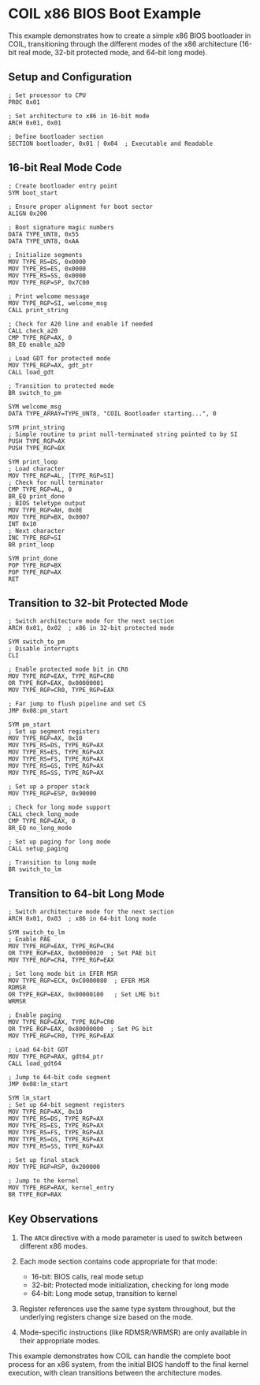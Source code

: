 # COIL x86 BIOS Boot Example

This example demonstrates how to create a simple x86 BIOS bootloader in COIL, transitioning through the different modes of the x86 architecture (16-bit real mode, 32-bit protected mode, and 64-bit long mode).

## Setup and Configuration

```
; Set processor to CPU
PROC 0x01

; Set architecture to x86 in 16-bit mode
ARCH 0x01, 0x01

; Define bootloader section
SECTION bootloader, 0x01 | 0x04  ; Executable and Readable
```

## 16-bit Real Mode Code

```
; Create bootloader entry point
SYM boot_start

; Ensure proper alignment for boot sector
ALIGN 0x200

; Boot signature magic numbers
DATA TYPE_UNT8, 0x55
DATA TYPE_UNT8, 0xAA

; Initialize segments
MOV TYPE_RS=DS, 0x0000
MOV TYPE_RS=ES, 0x0000
MOV TYPE_RS=SS, 0x0000
MOV TYPE_RGP=SP, 0x7C00

; Print welcome message
MOV TYPE_RGP=SI, welcome_msg
CALL print_string

; Check for A20 line and enable if needed
CALL check_a20
CMP TYPE_RGP=AX, 0
BR_EQ enable_a20

; Load GDT for protected mode
MOV TYPE_RGP=AX, gdt_ptr
CALL load_gdt

; Transition to protected mode
BR switch_to_pm

SYM welcome_msg
DATA TYPE_ARRAY=TYPE_UNT8, "COIL Bootloader starting...", 0

SYM print_string
; Simple routine to print null-terminated string pointed to by SI
PUSH TYPE_RGP=AX
PUSH TYPE_RGP=BX

SYM print_loop
; Load character
MOV TYPE_RGP=AL, [TYPE_RGP=SI]
; Check for null terminator
CMP TYPE_RGP=AL, 0
BR_EQ print_done
; BIOS teletype output
MOV TYPE_RGP=AH, 0x0E
MOV TYPE_RGP=BX, 0x0007
INT 0x10
; Next character
INC TYPE_RGP=SI
BR print_loop

SYM print_done
POP TYPE_RGP=BX
POP TYPE_RGP=AX
RET
```

## Transition to 32-bit Protected Mode

```
; Switch architecture mode for the next section
ARCH 0x01, 0x02  ; x86 in 32-bit protected mode

SYM switch_to_pm
; Disable interrupts
CLI

; Enable protected mode bit in CR0
MOV TYPE_RGP=EAX, TYPE_RGP=CR0
OR TYPE_RGP=EAX, 0x00000001
MOV TYPE_RGP=CR0, TYPE_RGP=EAX

; Far jump to flush pipeline and set CS
JMP 0x08:pm_start

SYM pm_start
; Set up segment registers
MOV TYPE_RGP=AX, 0x10
MOV TYPE_RS=DS, TYPE_RGP=AX
MOV TYPE_RS=ES, TYPE_RGP=AX
MOV TYPE_RS=FS, TYPE_RGP=AX
MOV TYPE_RS=GS, TYPE_RGP=AX
MOV TYPE_RS=SS, TYPE_RGP=AX

; Set up a proper stack
MOV TYPE_RGP=ESP, 0x90000

; Check for long mode support
CALL check_long_mode
CMP TYPE_RGP=EAX, 0
BR_EQ no_long_mode

; Set up paging for long mode
CALL setup_paging

; Transition to long mode
BR switch_to_lm
```

## Transition to 64-bit Long Mode

```
; Switch architecture mode for the next section
ARCH 0x01, 0x03  ; x86 in 64-bit long mode

SYM switch_to_lm
; Enable PAE
MOV TYPE_RGP=EAX, TYPE_RGP=CR4
OR TYPE_RGP=EAX, 0x00000020  ; Set PAE bit
MOV TYPE_RGP=CR4, TYPE_RGP=EAX

; Set long mode bit in EFER MSR
MOV TYPE_RGP=ECX, 0xC0000080  ; EFER MSR
RDMSR
OR TYPE_RGP=EAX, 0x00000100   ; Set LME bit
WRMSR

; Enable paging
MOV TYPE_RGP=EAX, TYPE_RGP=CR0
OR TYPE_RGP=EAX, 0x80000000  ; Set PG bit
MOV TYPE_RGP=CR0, TYPE_RGP=EAX

; Load 64-bit GDT
MOV TYPE_RGP=RAX, gdt64_ptr
CALL load_gdt64

; Jump to 64-bit code segment
JMP 0x08:lm_start

SYM lm_start
; Set up 64-bit segment registers
MOV TYPE_RGP=AX, 0x10
MOV TYPE_RS=DS, TYPE_RGP=AX
MOV TYPE_RS=ES, TYPE_RGP=AX
MOV TYPE_RS=FS, TYPE_RGP=AX
MOV TYPE_RS=GS, TYPE_RGP=AX
MOV TYPE_RS=SS, TYPE_RGP=AX

; Set up final stack
MOV TYPE_RGP=RSP, 0x200000

; Jump to the kernel
MOV TYPE_RGP=RAX, kernel_entry
BR TYPE_RGP=RAX
```

## Key Observations

1. The `ARCH` directive with a mode parameter is used to switch between different x86 modes.
2. Each mode section contains code appropriate for that mode:
   - 16-bit: BIOS calls, real mode setup
   - 32-bit: Protected mode initialization, checking for long mode
   - 64-bit: Long mode setup, transition to kernel

3. Register references use the same type system throughout, but the underlying registers change size based on the mode.

4. Mode-specific instructions (like RDMSR/WRMSR) are only available in their appropriate modes.

This example demonstrates how COIL can handle the complete boot process for an x86 system, from the initial BIOS handoff to the final kernel execution, with clean transitions between the architecture modes.